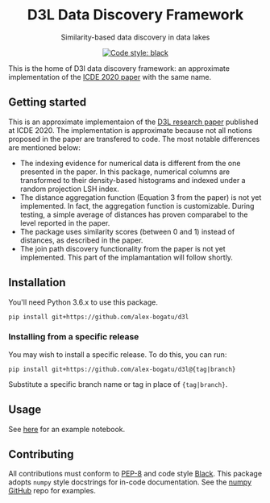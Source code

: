 <h1 align="center">D3L Data Discovery Framework</h1>
<p align="center">Similarity-based data discovery in data lakes</p>

<p align="center">
<a href="https://github.com/ambv/black"><img alt="Code style: black" src="https://img.shields.io/badge/code%20style-black-000000.svg"></a>
</p>

This is the home of D3l data discovery framework: an approximate implementation of the [ICDE 2020 paper](https://arxiv.org/pdf/2011.10427.pdf) with the same name.

## Getting started

This is an approximate implementaion of the [D3L research paper](https://arxiv.org/pdf/2011.10427.pdf) published at ICDE 2020.
The implementation is approximate because not all notions proposed in the paper are transfered to code. The most notable differences are mentioned below:
* The indexing evidence for numerical data is different from the one presented in the paper. In this package, numerical columns are transformed to their density-based histograms and indexed under a random projection LSH index.
* The distance aggregation function (Equation 3 from the paper) is not yet implemented. In fact, the aggregation function is customizable. During testing, a simple average of distances has proven comparabel to the level reported in the paper.
* The package uses similarity scores (between 0 and 1) instead of distances, as described in the paper.
* The join path discovery functionality from the paper is not yet implemented. This part of the implamantation will follow shortly. 

## Installation

You'll need Python 3.6.x to use this package.

```
pip install git+https://github.com/alex-bogatu/d3l
```

### Installing from a specific release

You may wish to install a specific release. To do this, you can run:

```
pip install git+https://github.com/alex-bogatu/d3l@{tag|branch}
```

Substitute a specific branch name or tag in place of `{tag|branch}`.

## Usage

See [here](./examples/notebooks/D3L_hello_world.ipynb) for an example notebook.

## Contributing

All contributions must conform to [PEP-8](https://www.python.org/dev/peps/pep-0008/) and code style [Black](https://github.com/psf/black).
This package adopts `numpy` style docstrings for in-code documentation. See the [numpy GitHub](https://github.com/numpy/numpy) repo for examples.